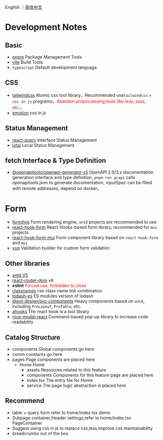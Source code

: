 English ｜[简体中文](./README.zh-cn.md)

# Development Notes

## Basic

- [pnpm](https://pnpm.io/zh/) Package Management Tools
- [vite](https://vitejs.dev/) Build Tools
- `typescript` Default development language

## CSS

- [tailwindcss](https://tailwindcss.com/) Atomic css tool library，Recommended use`tailwindcss` + `css in js` programs，<font style="color:red" >Abandon preprocessing tools like less, sass, etc.</font>。
- [emotion](https://emotion.sh/docs/introduction) css in js

## Status Management

- [react-query](https://react-query.tanstack.com/) Interface Status Management
- [jotai](https://jotai.org/) Local Status Management

## fetch Interface & Type Definition

- [@openapitools/openapi-generator-cli](https://openapi-generator.tech/) OpenAPI 2.0/3.x documentation generation interface and type definition, `pnpm run gcapi` calls openapitools.json to generate documentation, inputSpec can be filled with remote addresses, depend on docker。

# Form

- [formilyjs](https://formilyjs.org/zh-CN) Form rendering engine, `antd` projects are recommended to use
- [react-hook-form](https://react-hook-form.com/) React Hooks-based form library, recommended for `mui` projects
- [react-hook-form-mui](https://github.com/dohomi/react-hook-form-mui) Form component library based on `react-hook-form` and `mui`
- [yup](https://github.com/jquense/yup) Validation builder for custom form validation

## Other libraries

- [antd V5](https://ant.design/index-cn)
- [react-router-dom](https://reactrouter.com/web/guides/quick-start) v6
- **eslint** <font style="color:red" >Forced use, forbidden to close</font>
- [classnames](https://github.com/JedWatson/classnames) css class name link combination
- [lodash-es](https://lodash.com/docs/) ES modules version of lodash
- [@ant-design/pro-components](https://procomponents.ant.design/components) Heavy components based on `antd`, including `ProLayout`, `ProTable`, etc.
- [ahooks](https://ahooks.js.org/zh-CN/) The react hook is a tool library
- [nice-modal-react](@ebay/nice-modal-react) Command-based pop-up library to increase code readability

## Catalog Structure

- components Global components go here
- comm constants go here
- pages Page components are placed here
  - Home Home
    - assets Resources related to this feature
    - components Components for this feature page are placed here
    - index.tsx The entry file for Home
    - service The page logic abstraction is placed here

## Recommend

- table + query form refer to home/index.tsx demo
- Subpage container,Header settings,refer to home/index.tsx PageContainer
- Suggest using css in js to replace css,less,improve css maintainability
- breadcrumbs out of the box
